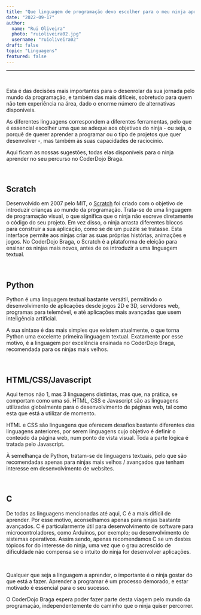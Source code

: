 ```yaml
---
title: "Que linguagem de programação devo escolher para o meu ninja aprender?"
date: "2022-09-17"
author:
  name: "Rui Oliveira"
  photo: "ruioliveira02.jpg"
  username: "ruioliveira02"
draft: false
topic: "Linguagens"
featured: false
---
```


---

&nbsp;

Esta é das decisões mais importantes para o desenrolar da sua jornada pelo mundo da programação, e também das mais difíceis, sobretudo para quem não tem experiência na área, dado o enorme número de alternativas disponíveis.

As diferentes linguagens correspondem a diferentes ferramentas, pelo que é essencial escolher uma que se adeque aos objetivos do ninja - ou seja, o porquê de querer aprender a programar ou o tipo de projetos que quer desenvolver -, mas também às suas capacidades de raciocínio.

Aqui ficam as nossas sugestões, todas elas disponíveis para o ninja aprender no seu percurso no CoderDojo Braga.

&nbsp;

## Scratch

Desenvolvido em 2007 pelo MIT, o [Scratch](https://scratch.mit.edu/) foi criado com o objetivo de introduzir crianças ao mundo da programação. Trata-se de uma linguagem de programação visual, o que significa que o ninja não escreve diretamente o código do seu projeto. Em vez disso, o ninja arrasta diferentes blocos para construir a sua aplicação, como se de um puzzle se tratasse. Esta interface permite aos ninjas criar as suas próprias histórias, animações e jogos.
No CoderDojo Braga, o Scratch é a plataforma de eleição para ensinar os ninjas mais novos, antes de os introduzir a uma linguagem textual.

&nbsp;

## Python

Python é uma linguagem textual bastante versátil, permitindo o desenvolvimento de aplicações desde jogos 2D e 3D, servidores web, programas para telemóvel, e até aplicações mais avançadas que usem inteligência artificial.

A sua sintaxe é das mais simples que existem atualmente, o que torna Python uma excelente primeira linguagem textual. Exatamente por esse motivo, é a linguagem por excelência ensinada no CoderDojo Braga, recomendada para os ninjas mais velhos.

&nbsp;

## HTML/CSS/Javascript

Aqui temos não 1, mas 3 linguagens distintas, mas que, na prática, se comportam como uma só. HTML, CSS e Javascript são as linguagens utilizadas globalmente para o desenvolvimento de páginas web, tal como esta que está a utilizar de momento.

HTML e CSS são linguagens que oferecem desafios bastante diferentes das linguagens anteriores, por serem linguagens cujo objetivo é definir o conteúdo da página web, num ponto de vista visual. Toda a parte lógica é tratada pelo Javascript.

À semelhança de Python, tratam-se de linguagens textuais, pelo que são recomendadas apenas para ninjas mais velhos / avançados que tenham interesse em desenvolvimento de websites.

&nbsp;

## C

De todas as linguagens mencionadas até aqui, C é a mais difícil de aprender. Por esse motivo, aconselhamos apenas para ninjas bastante avançados. C é particularmente útil para desenvolvimento de software para microcontroladores, como Arduinos, por exemplo; ou desenvolvimento de sistemas operativos.
Assim sendo, apenas recomendamos C se um destes tópicos for do interesse do ninja, uma vez que o grau acrescido de dificuldade não compensa se o intuito do ninja for desenvolver aplicações.

&nbsp;

Qualquer que seja a linguagem a aprender, o importante é o ninja gostar do que está a fazer. Aprender a programar é um processo demorado, e estar motivado é essencial para o seu sucesso.

O CoderDojo Braga espera poder fazer parte desta viagem pelo mundo da programação, independentemente do caminho que o ninja quiser percorrer.
